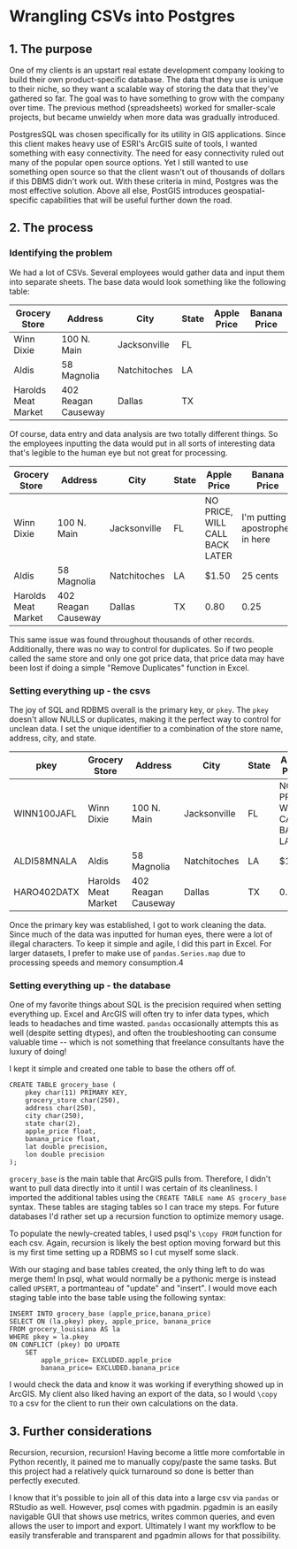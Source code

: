 # Wrangling CSVs into Postgres

## 1. The purpose
One of my clients is an upstart real estate development company looking to build their own product-specific database. The data that they use is unique to their niche, so they want a scalable way of storing the data that they've gathered so far. The goal was to have something to grow with the company over time. The previous method (spreadsheets) worked for smaller-scale projects, but became unwieldy when more data was gradually introduced. <br>

PostgresSQL was chosen specifically for its utility in GIS applications. Since this client makes heavy use of ESRI's ArcGIS suite of tools, I wanted something with easy connectivity. The need for easy connectivity ruled out many of the popular open source options. Yet I still wanted to use something open source so that the client wasn't out of thousands of dollars if this DBMS didn't work out. With these criteria in mind, Postgres was the most effective solution. Above all else, PostGIS introduces geospatial-specific capabilities that will be useful further down the road.

## 2. The process
### Identifying the problem
We had a lot of CSVs. Several employees would gather data and input them into separate sheets. The base data would look something like the following table:

| Grocery Store | Address | City | State | Apple Price | Banana Price |
| ----------- | ----------- | ------- | --- | --- | --- |
| Winn Dixie | 100 N. Main | Jacksonville | FL | | |
| Aldis | 58 Magnolia | Natchitoches | LA | | | |
| Harolds Meat Market | 402 Reagan Causeway | Dallas | TX | | |     <br><br>

Of course, data entry and data analysis are two totally different things. So the employees inputting the data would put in all sorts of interesting data that's legible to the human eye but not great for processing.

| Grocery Store | Address | City | State | Apple Price | Banana Price |
| ----------- | ----------- | ------- | --- | --- | --- |
| Winn Dixie | 100 N. Main | Jacksonville | FL | NO PRICE, WILL CALL BACK LATER | I'm putting apostrophes in here |
| Aldis | 58 Magnolia | Natchitoches | LA | $1.50 | 25 cents | 
| Harolds Meat Market | 402 Reagan Causeway | Dallas | TX | 0.80 | 0.25 |     <br><br>

This same issue was found throughout thousands of other records. Additionally, there was no way to control for duplicates. So if two people called the same store and only one got price data, that price data may have been lost if doing a simple "Remove Duplicates" function in Excel.

### Setting everything up - the csvs
The joy of SQL and RDBMS overall is the primary key, or `pkey`. The `pkey` doesn't allow NULLS or duplicates, making it the perfect way to control for unclean data. I set the unique identifier to a combination of the store name, address, city, and state. 

pkey | Grocery Store | Address | City | State | Apple Price | Banana Price |
| ------- | ----------- | ----------- | ------- | --- | --- | --- |
| WINN100JAFL | Winn Dixie | 100 N. Main | Jacksonville | FL | NO PRICE, WILL CALL BACK LATER | unknown |
| ALDI58MNALA | Aldis | 58 Magnolia | Natchitoches | LA | $1.50 | 25 cents | 
| HARO402DATX | Harolds Meat Market | 402 Reagan Causeway | Dallas | TX | 0.80 | 0.25 |     <br><br>

Once the primary key was established, I got to work cleaning the data. Since much of the data was inputted for human eyes, there were a lot of illegal characters. To keep it simple and agile, I did this part in Excel. For larger datasets, I prefer to make use of `pandas.Series.map` due to processing speeds and memory consumption.4

### Setting everything up - the database
One of my favorite things about SQL is the precision required when setting everything up. Excel and ArcGIS will often try to infer data types, which leads to headaches and time wasted. `pandas` occasionally attempts this as well (despite setting dtypes), and often the troubleshooting can consume valuable time -- which is not something that freelance consultants have the luxury of doing!

I kept it simple and created one table to base the others off of.

```
CREATE TABLE grocery_base (
    pkey char(11) PRIMARY KEY,
    grocery_store char(250),
    address char(250),
    city char(250),
    state char(2),
    apple_price float,
    banana_price float,
    lat double precision,
    lon double precision
);
```

`grocery_base` is the main table that ArcGIS pulls from. Therefore, I didn't want to pull data directly into it until I was certain of its cleanliness. I imported the additional tables using the `CREATE TABLE name AS grocery_base` syntax. These tables are staging tables so I can trace my steps. For future databases I'd rather set up a recursion function to optimize memory usage.

To populate the newly-created tables, I used psql's `\copy FROM` function for each csv. Again, recursion is likely the best option moving forward but this is my first time setting up a RDBMS so I cut myself some slack. 

With our staging and base tables created, the only thing left to do was merge them! In psql, what would normally be a pythonic merge is instead called `UPSERT`, a portmanteau of "update" and "insert". I would move each staging table into the base table using the following syntax:

```
INSERT INTO grocery_base (apple_price,banana_price)
SELECT ON (la.pkey) pkey, apple_price, banana_price
FROM grocery_louisiana AS la
WHERE pkey = la.pkey
ON CONFLICT (pkey) DO UPDATE 
	SET
        apple_price= EXCLUDED.apple_price
        banana_price= EXCLUDED.banana_price
```

I would check the data and know it was working if everything showed up in ArcGIS. My client also liked having an export of the data, so I would `\copy TO` a csv for the client to run their own calculations on the data.

## 3. Further considerations
Recursion, recursion, recursion! Having become a little more comfortable in Python recently, it pained me to manually copy/paste the same tasks. But this project had a relatively quick turnaround so done is better than perfectly executed.

I know that it's possible to join all of this data into a large csv via `pandas` or RStudio as well. However, psql comes with pgadmin. pgadmin is an easily navigable GUI that shows use metrics, writes common queries, and even allows the user to import and export. Ultimately I want my workflow to be easily transferable and transparent and pgadmin allows for that possibility.